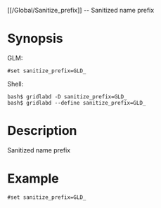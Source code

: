 [[/Global/Sanitize_prefix]] -- Sanitized name prefix

# Synopsis
GLM:
~~~
#set sanitize_prefix=GLD_
~~~
Shell:
~~~
bash$ gridlabd -D sanitize_prefix=GLD_
bash$ gridlabd --define sanitize_prefix=GLD_
~~~

# Description

Sanitized name prefix

# Example

~~~
#set sanitize_prefix=GLD_
~~~
